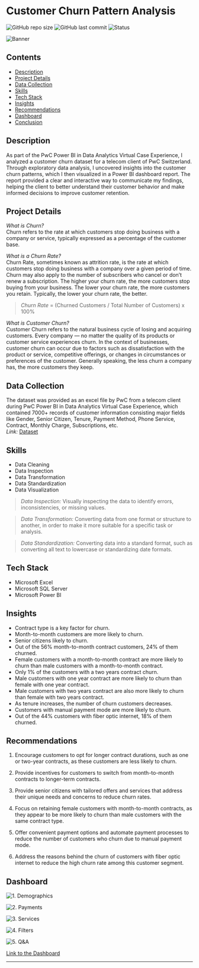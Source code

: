 # Customer Churn Pattern Analysis 

![GitHub repo size](https://img.shields.io/github/repo-size/aryakghosal/customer-churn-analysis-PwC?logo=github) ![GitHub last commit](https://custom-icon-badges.demolab.com/github/last-commit/aryakghosal/customer-churn-analysis-PwC?logo=history&logoColor=white) ![Status](https://img.shields.io/badge/Status-Completed-brightgreen?logo=github) 

![Banner](Images/customer-churn-analysis-cover.png)

## Contents

- [Description](#description)
- [Project Details](#project-details)
- [Data Collection](#data-collection)
- [Skills](#skills)
- [Tech Stack](#tech-stack)
- [Insights](#insights)
- [Recommendations](#recommendations)
- [Dashboard](#dashboard)
- [Conclusion](#conclusion)

## Description
As part of the PwC Power BI in Data Analytics Virtual Case Experience, I analyzed a customer churn dataset for a telecom client of PwC Switzerland. Through exploratory data analysis, I uncovered insights into the customer churn patterns, which I then visualized in a Power BI dashboard report. The report provided a clear and interactive way to communicate my findings, helping the client to better understand their customer behavior and make informed decisions to improve customer retention.

## Project Details

*What is Churn?* \
Churn refers to the rate at which customers stop doing business with a company or service, typically expressed as a percentage of the customer base. 

*What is a Churn Rate?* \
Churn Rate, sometimes known as attrition rate, is the rate at which customers stop doing business with a company over a given period of time. Churn may also apply to the number of subscribers who cancel or don’t renew a subscription. The higher your churn rate, the more customers stop buying from your business. The lower your churn rate, the more customers you retain. Typically, the lower your churn rate, the better.

> *Churn Rate* = (Churned Customers / Total Number of Customers) x 100%

*What is Customer Churn?* \
Customer Churn refers to the natural business cycle of losing and acquiring customers. 
Every company — no matter the quality of its products or customer service experiences churn. In the context of businesses, customer churn can occur due to factors such as dissatisfaction with the product or service, competitive offerings, or changes in circumstances or preferences of the customer.
Generally speaking, the less churn a company has, the more customers they keep.


## Data Collection

The dataset was provided as an excel file by PwC from a telecom client during PwC Power BI in Data Analytics Virtual Case Experience, which contained 7000+ records of customer information consisting major fields like Gender, Senior Citizen, Tenure, Payment Method, Phone Service, Contract, Monthly Charge, Subscriptions, etc. \
*Link:* [Dataset](02-Churn-Dataset.xlsx)


## Skills
- Data Cleaning 
- Data Inspection 
- Data Transformation 
- Data Standardization 
- Data Visualization 

> *Data Inspection:* Visually inspecting the data to identify errors, inconsistencies, or missing values.

> *Data Transformation:* Converting data from one format or structure to another, in order to make it more   suitable for a specific task or analysis.

> *Data Standardization:* Converting data into a standard format, such as converting all text to lowercase or standardizing date formats.

## Tech Stack

- Microsoft Excel 
- Microsoft SQL Server
- Microsoft Power BI


## Insights

- Contract type is a key factor for churn.
- Month-to-month  customers are more likely to churn. 
- Senior citizens likely to churn.
- Out of the 56% month-to-month contract customers, 24% of them churned. 
- Female customers with a month-to-month contract are more likely to churn than male customers with a month-to-month contract.
- Only 1% of the customers with a two years contract churn.
- Male customers with one year contract are more likely to churn than female with one year contract.
- Male customers with two years contract are also more likely to churn than female with two years contract.
- As tenure increases, the number of churn customers decreases.
- Customers with manual payment mode are more likely to churn.
- Out of the 44% customers with fiber optic internet, 18% of them churned. 

## Recommendations

1. Encourage customers to opt for longer contract durations, such as one or two-year contracts, as these customers are less likely to churn.

2. Provide incentives for customers to switch from month-to-month contracts to longer-term contracts.

3. Provide senior citizens with tailored offers and services that address their unique needs and concerns to reduce churn rates.

4. Focus on retaining female customers with month-to-month contracts, as they appear to be more likely to churn than male customers with the same contract type.

5. Offer convenient payment options and automate payment processes to reduce the number of customers who churn due to manual payment mode.

6. Address the reasons behind the churn of customers with fiber optic internet to reduce the high churn rate among this customer segment.

## Dashboard

![1. Demographics](Images/1-Demographics.png)

![2. Payments](Images/2-Payments.png)

![3. Services](Images/3-Services.png)

![4. Filters](Images/4-Filters.png)

![5. Q&A](Images/5-Q&A.png)

[Link to the Dashboard](https://app.powerbi.com/view?r=eyJrIjoiODg3ZDlhYWYtYWU2OC00NWNiLWExYTMtM2RhYzgxMWZlNjQxIiwidCI6ImFhODMxNTE3LTU2ZTQtNGM4MS1iNTViLTYxZTk1MjQwMGE1MCJ9)

---

